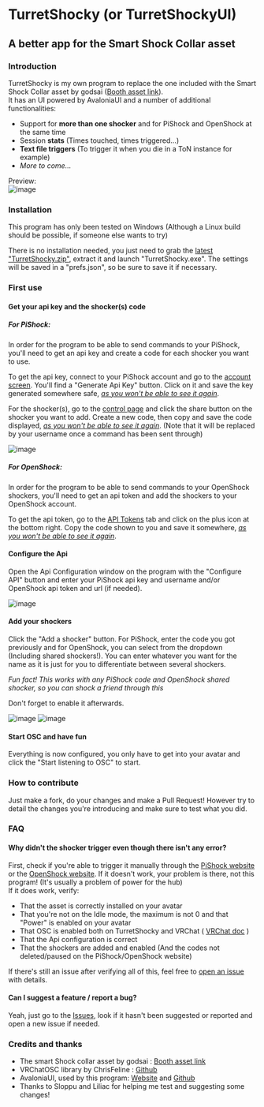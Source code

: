 # TurretShocky (or TurretShockyUI)
## A better app for the Smart Shock Collar asset

### Introduction
TurretShocky is my own program to replace the one included with the Smart Shock Collar asset by godsai ([Booth asset link](https://booth.pm/en/items/4790152)).\
It has an UI powered by AvaloniaUI and a number of additional functionalities:
- Support for **more than one shocker** and for PiShock and OpenShock at the same time
- Session **stats** (Times touched, times triggered...)
- **Text file triggers** (To trigger it when you die in a ToN instance for example)
- _More to come..._

Preview:\
![image](https://github.com/user-attachments/assets/e6031290-8f2b-4b5e-bfe5-d8eaa076ec1f)

### Installation
This program has only been tested on Windows (Although a Linux build should be possible, if someone else wants to try)

There is no installation needed, you just need to grab the [latest "TurretShocky.zip"](https://github.com/Turretoforth/TurretShockyUI/releases/latest), extract it and launch "TurretShocky.exe". The settings will be saved in a "prefs.json", so be sure to save it if necessary.

### First use
#### Get your api key and the shocker(s) code
##### For PiShock:
In order for the program to be able to send commands to your PiShock, you'll need to get an api key and create a code for each shocker you want to use.

To get the api key, connect to your PiShock account and go to the [account screen](https://pishock.com/#/account). You'll find a "Generate Api Key" button. Click on it and save the key generated somewhere safe, <ins>*as you won't be able to see it again*</ins>.

For the shocker(s), go to the [control page](https://pishock.com/#/control) and click the share button on the shocker you want to add. Create a new code, then copy and save the code displayed, <ins>*as you won't be able to see it again*</ins>. (Note that it will be replaced by your username once a command has been sent through)

![image](https://github.com/user-attachments/assets/7d5e4706-09d0-4b0c-8bba-c942fcfdb123)

##### For OpenShock:
In order for the program to be able to send commands to your OpenShock shockers, you'll need to get an api token and add the shockers to your OpenShock account.

To get the api token, go to the [API Tokens](https://openshock.app/#/dashboard/tokens) tab and click on the plus icon at the bottom right. Copy the code shown to you and save it somewhere, <ins>*as you won't be able to see it again*</ins>.

#### Configure the Api
Open the Api Configuration window on the program with the "Configure API" button and enter your PiShock api key and username and/or OpenShock api token and url (if needed).

![image](https://github.com/user-attachments/assets/afc4f5b5-b21d-41fe-b3b8-392c64b5757d)

#### Add your shockers
Click the "Add a shocker" button. For PiShock, enter the code you got previously and for OpenShock, you can select from the dropdown (Including shared shockers!). You can enter whatever you want for the name as it is just for you to differentiate between several shockers.

*Fun fact! This works with any PiShock code and OpenShock shared shocker, so you can shock a friend through this*

Don't forget to enable it afterwards.

![image](https://github.com/user-attachments/assets/debf0cf2-3467-4a54-8198-ced977c6ea00)
![image](https://github.com/user-attachments/assets/e6315ffb-fc98-4f3c-9726-00c6fcd32946)

#### Start OSC and have fun
Everything is now configured, you only have to get into your avatar and click the "Start listening to OSC" to start.

### How to contribute
Just make a fork, do your changes and make a Pull Request! However try to detail the changes you're introducing and make sure to test what you did.

### FAQ
#### Why didn't the shocker trigger even though there isn't any error?
First, check if you're able to trigger it manually through the [PiShock website](https://pishock.com/#/control) or the [OpenShock website](https://openshock.app/#/dashboard/shockers/own). If it doesn't work, your problem is there, not this program! (It's usually a problem of power for the hub) \
If it does work, verify:
- That the asset is correctly installed on your avatar
- That you're not on the Idle mode, the maximum is not 0 and that "Power" is enabled on your avatar
- That OSC is enabled both on TurretShocky and VRChat ( [VRChat doc](https://docs.vrchat.com/docs/osc-overview#enabling-it) )
- That the Api configuration is correct
- That the shockers are added and enabled (And the codes not deleted/paused on the PiShock/OpenShock website)


If there's still an issue after verifying all of this, feel free to [open an issue](https://github.com/Turretoforth/TurretShockyUI/issues) with details.
#### Can I suggest a feature / report a bug?
Yeah, just go to the [Issues](https://github.com/Turretoforth/TurretShockyUI/issues), look if it hasn't been suggested or reported and open a new issue if needed.

### Credits and thanks
- The smart Shock collar asset by godsai : [Booth asset link](https://booth.pm/en/items/4790152)
- VRChatOSC library by ChrisFeline : [Github](https://github.com/ChrisFeline/VRChatOSCLib)
- AvaloniaUI, used by this program: [Website](https://avaloniaui.net/) and [Github](https://github.com/avaloniaui/avalonia)
- Thanks to Sloppu and Liliac for helping me test and suggesting some changes!
